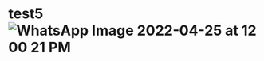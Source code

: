 # test5![WhatsApp Image 2022-04-25 at 12 00 21 PM](https://user-images.githubusercontent.com/89628547/165042436-d8bf9419-d9ed-4da4-815c-09716e039472.jpeg)
